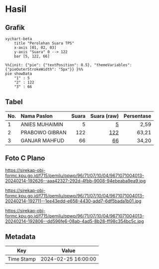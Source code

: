 # Hasil

## Grafik

```mermaid
xychart-beta
    title "Perolehan Suara TPS"
    x-axis [01, 02, 03]
    y-axis "Suara" 0 --> 122
    bar [5, 122, 66]
```

```mermaid
%%{init: {"pie": {"textPosition": 0.5}, "themeVariables": {"pieOuterStrokeWidth": "5px"}} }%%
pie showData
    "1" : 5
    "2" : 122
    "3" : 66
```

## Tabel

| No. | Nama Paslon    | Suara | Suara (raw) | Persentase |
|:--- |:-------------- | -----:| -----------:| ----------:|
| 1   | ANIES MUHAIMIN | 5     | [5][p-1]    | 2,59       |
| 2   | PRABOWO GIBRAN | 122   | [122][p-2]  | 63,21      |
| 3   | GANJAR MAHFUD  | 66    | [66][p-3]   | 34,20      |


[p-1]: https://github.com/gigit-pemilu/pemilu-2024-96-papua-barat-daya/blob/main/pilpres/hitung-suara/sub/96-papua-barat-daya/sub/71-kota-sorong/sub/07-sorong-kota/sub/1004-klakublik/sub/013-tps/sub/paslon-1.txt
[p-2]: https://github.com/gigit-pemilu/pemilu-2024-96-papua-barat-daya/blob/main/pilpres/hitung-suara/sub/96-papua-barat-daya/sub/71-kota-sorong/sub/07-sorong-kota/sub/1004-klakublik/sub/013-tps/sub/paslon-2.txt
[p-3]: https://github.com/gigit-pemilu/pemilu-2024-96-papua-barat-daya/blob/main/pilpres/hitung-suara/sub/96-papua-barat-daya/sub/71-kota-sorong/sub/07-sorong-kota/sub/1004-klakublik/sub/013-tps/sub/paslon-3.txt

## Foto C Plano

https://sirekap-obj-formc.kpu.go.id/f715/pemilu/ppwp/96/71/07/10/04/9671071004013-20240214-192626--aaa42327-292d-4fbb-9008-94ebeaba9ea9.jpg

https://sirekap-obj-formc.kpu.go.id/f715/pemilu/ppwp/96/71/07/10/04/9671071004013-20240214-192711--1ee43edd-e658-4430-add7-6df5bada1b01.jpg

https://sirekap-obj-formc.kpu.go.id/f715/pemilu/ppwp/96/71/07/10/04/9671071004013-20240214-192806--dd596fe6-08ab-4ad5-8b28-ff98c354bc5c.jpg


## Metadata

| Key        | Value               |
| ---------- | ------------------- |
| Time Stamp | 2024-02-25 16:00:00 |



